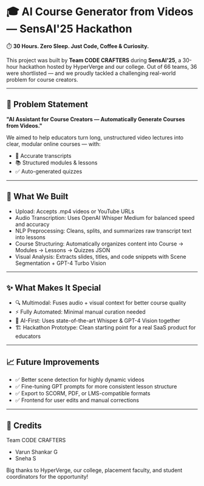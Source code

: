 # 🎓 AI Course Generator from Videos — SensAI'25 Hackathon

⏱️ **30 Hours. Zero Sleep. Just Code, Coffee & Curiosity.**

This project was built by **Team CODE CRAFTERS** during **SensAI'25**, a 30-hour hackathon hosted by HyperVerge and our college. Out of 66 teams, 36 were shortlisted — and we proudly tackled a challenging real-world problem for course creators.

---

## 🧩 **Problem Statement**

**"AI Assistant for Course Creators — Automatically Generate Courses from Videos."**

We aimed to help educators turn long, unstructured video lectures into clear, modular online courses — with:

* 📜 Accurate transcripts
* 📚 Structured modules & lessons
* ✅ Auto-generated quizzes

---

## 🚀 **What We Built**

* Upload: Accepts .mp4 videos or YouTube URLs
* Audio Transcription: Uses OpenAI Whisper Medium for balanced speed and accuracy
* NLP Preprocessing: Cleans, splits, and summarizes raw transcript text into lessons
* Course Structuring: Automatically organizes content into Course → Modules → Lessons → Quizzes JSON
* Visual Analysis: Extracts slides, titles, and code snippets with Scene Segmentation + GPT-4 Turbo Vision

---

## ✨ **What Makes It Special**

* 🔍 Multimodal: Fuses audio + visual context for better course quality
* ⚡ Fully Automated: Minimal manual curation needed
* 🧠 AI-First: Uses state-of-the-art Whisper & GPT-4 Vision together
* 🏗️ Hackathon Prototype: Clean starting point for a real SaaS product for educators

---

## 📈 **Future Improvements**

* ✅ Better scene detection for highly dynamic videos
* ✅ Fine-tuning GPT prompts for more consistent lesson structure
* ✅ Export to SCORM, PDF, or LMS-compatible formats
* ✅ Frontend for user edits and manual corrections

---

## 🙌 **Credits**

Team CODE CRAFTERS

* Varun Shankar G
* Sneha S

Big thanks to HyperVerge, our college, placement faculty, and student coordinators for the opportunity!
